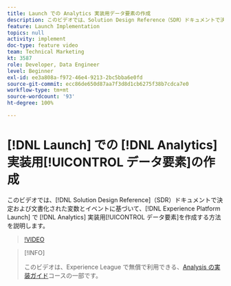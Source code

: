 ```yaml
---
title: Launch での Analytics 実装用データ要素の作成
description: このビデオでは、Solution Design Reference（SDR）ドキュメントで決定および文書化された変数とイベントに基づいて、Launch で Analytics 実装用データ要素を作成する方法を説明します。
feature: Launch Implementation
topics: null
activity: implement
doc-type: feature video
team: Technical Marketing
kt: 3587
role: Developer, Data Engineer
level: Beginner
exl-id: ee3a808a-f972-46e4-9213-2bc5bba6e0fd
source-git-commit: ecc86de650d87aa7f3d8d1cb6275f38b7cdca7e0
workflow-type: tm+mt
source-wordcount: '93'
ht-degree: 100%

---
```


# [!DNL Launch] での [!DNL Analytics] 実装用[!UICONTROL データ要素]の作成

このビデオでは、[!DNL Solution Design Reference]（SDR）ドキュメントで決定および文書化された変数とイベントに基づいて、[!DNL Experience Platform Launch] で [!DNL Analytics] 実装用[!UICONTROL データ要素]を作成する方法を説明します。

>[!VIDEO](https://video.tv.adobe.com/v/28760/?quality=12&learn=on)

>[!INFO]
>
> このビデオは、Experience League で無償で利用できる、[Analysis の実装ガイド](https://experienceleague.adobe.com/?recommended=Analytics-D-1-2019.1)コースの一部です。